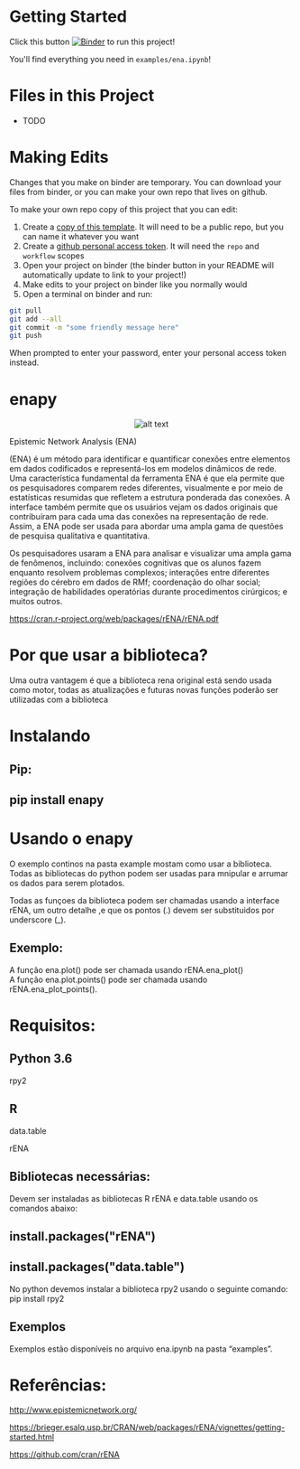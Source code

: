 <!-- This file is automatically generated! -->
<!-- Do not manually edit! To make changes, see build_readme.sh instead. -->

# Getting Started
Click this button [![Binder](https://mybinder.org/badge_logo.svg)](https://mybinder.org/v2/git/https%3A%2F%2Fgithub.com%2FEducationalSciences693%2FENAPY/HEAD) to run this project!

You'll find everything you need in `examples/ena.ipynb`!

# Files in this Project

- TODO

# Making Edits
Changes that you make on binder are temporary. You can download your files from binder, or you can make your own repo that lives on github.

To make your own repo copy of this project that you can edit:

1. Create a [copy of this template](https://github.com/EducationalSciences693/ENAPY/generate). It will need to be a public repo, but you can name it whatever you want
2. Create a [github personal access token](https://docs.github.com/en/authentication/keeping-your-account-and-data-secure/creating-a-personal-access-token). It will need the `repo` and `workflow` scopes
3. Open your project on binder (the binder button in your README will automatically update to link to your project!)
4. Make edits to your project on binder like you normally would
5. Open a terminal on binder and run:
```sh
git pull
git add --all
git commit -m "some friendly message here"
git push
```
When prompted to enter your password, enter your personal access token instead.

# enapy 

<center>
  
![alt text](https://github.com/thiagorfrf1/ENAPY/blob/master/ena.png)

</center>

Epistemic Network Analysis (ENA) <br>

(ENA) é um método para identificar e quantificar conexões entre elementos em dados codificados e representá-los em modelos dinâmicos de rede. Uma característica fundamental da ferramenta ENA é que ela permite que os pesquisadores comparem redes diferentes, visualmente e por meio de estatísticas resumidas que refletem a estrutura ponderada das conexões. A interface também permite que os usuários vejam os dados originais que contribuíram para cada uma das conexões na representação de rede. Assim, a ENA pode ser usada para abordar uma ampla gama de questões de pesquisa qualitativa e quantitativa.

Os pesquisadores usaram a ENA para analisar e visualizar uma ampla gama de fenômenos, incluindo: conexões cognitivas que os alunos fazem enquanto resolvem problemas complexos; interações entre diferentes regiões do cérebro em dados de RMf; coordenação do olhar social; integração de habilidades operatórias durante procedimentos cirúrgicos; e muitos outros.

https://cran.r-project.org/web/packages/rENA/rENA.pdf

# Por que usar a biblioteca?
Uma outra vantagem é que a biblioteca rena original está sendo usada como motor, todas as atualizações e futuras novas funções poderão ser utilizadas com a biblioteca

# Instalando

## Pip:

## pip install enapy

# Usando o enapy
O exemplo continos na pasta example mostam como usar a biblioteca. Todas as bibliotecas do python podem ser usadas para mnipular e arrumar os dados para serem plotados.

Todas as funçoes da biblioteca podem ser chamadas usando a interface rENA, um outro detalhe ,e que os pontos (.) devem ser substituidos por underscore (_).
## Exemplo: 
A função ena.plot() pode ser chamada usando rENA.ena_plot() <br>
A função ena.plot.points() pode ser chamada usando rENA.ena_plot_points().

# Requisitos:
## Python 3.6

rpy2


## R 

data.table

rENA

## Bibliotecas necessárias:
Devem ser instaladas as bibliotecas R rENA e data.table usando os comandos abaixo:
## install.packages("rENA")
## install.packages("data.table")

No python devemos instalar a biblioteca rpy2 usando o seguinte comando:
pip install rpy2

## Exemplos
Exemplos estão disponíveis no arquivo ena.ipynb na pasta “examples”.


# Referências:
 
http://www.epistemicnetwork.org/


https://brieger.esalq.usp.br/CRAN/web/packages/rENA/vignettes/getting-started.html


https://github.com/cran/rENA

